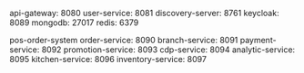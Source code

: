 api-gateway: 8080
user-service: 8081
discovery-server: 8761
keycloak: 8089
mongodb: 27017
redis: 6379

pos-order-system
order-service: 8090
branch-service: 8091
payment-service: 8092
promotion-service: 8093
cdp-service: 8094
analytic-service: 8095
kitchen-service: 8096
inventory-service: 8097